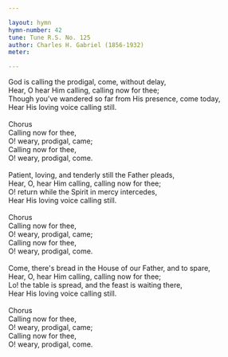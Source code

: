 ```yaml
---

layout: hymn
hymn-number: 42
tune: Tune R.S. No. 125
author: Charles H. Gabriel (1856-1932)
meter: 

---
```

God is calling the prodigal, come, without delay,<br>Hear, O hear Him calling, calling now for thee;<br>Though you've wandered so far from His presence, come today,<br>Hear His loving voice calling still.<br><br>Chorus<br>Calling now for thee,<br>O! weary, prodigal, came;<br>Calling now for thee,<br>O! weary, prodigal, come.<br><br>Patient, loving, and tenderly still the Father pleads,<br>Hear, O, hear Him calling, calling now for thee;<br>O! return while the Spirit in mercy intercedes,<br>Hear His loving voice calling still.<br><br>Chorus<br>Calling now for thee,<br>O! weary, prodigal, came;<br>Calling now for thee,<br>O! weary, prodigal, come.<br><br>Come, there's bread in the House of our Father, and to spare,<br>Hear, O, hear Him calling, calling now for thee;<br>Lo! the table is spread, and the feast is waiting there,<br>Hear His loving voice calling still.<br><br>Chorus<br>Calling now for thee,<br>O! weary, prodigal, came;<br>Calling now for thee,<br>O! weary, prodigal, come.<br><br><br>
